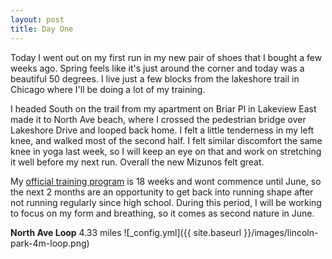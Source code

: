 ```yaml
---
layout: post
title: Day One
---
```


Today I went out on my first run in my new pair of shoes that I bought a few weeks ago. Spring feels like it's just around the corner and today was a beautiful 50 degrees. I live just a few blocks from the lakeshore trail in Chicago where I'll be doing a lot of my training.

I headed South on the trail from my apartment on Briar Pl in Lakeview East made it to North Ave beach, where I crossed the pedestrian bridge over Lakeshore Drive and looped back home. I felt a little tenderness in my left knee, and walked most of the second half. I felt similar discomfort the same knee in yoga last week, so I will keep an eye on that and work on stretching it well before my next run. Overall the new Mizunos felt great.

My [official training program](https://www.halhigdon.com/training-programs/marathon-training/novice-1-marathon/) is 18 weeks and wont commence until June, so the next 2 months are an opportunity to get back into running shape after not running regularly since high school. During this period, I will be working to focus on my form and breathing, so it comes as second nature in June.

**North Ave Loop** 4.33 miles
![_config.yml]({{ site.baseurl }}/images/lincoln-park-4m-loop.png)
